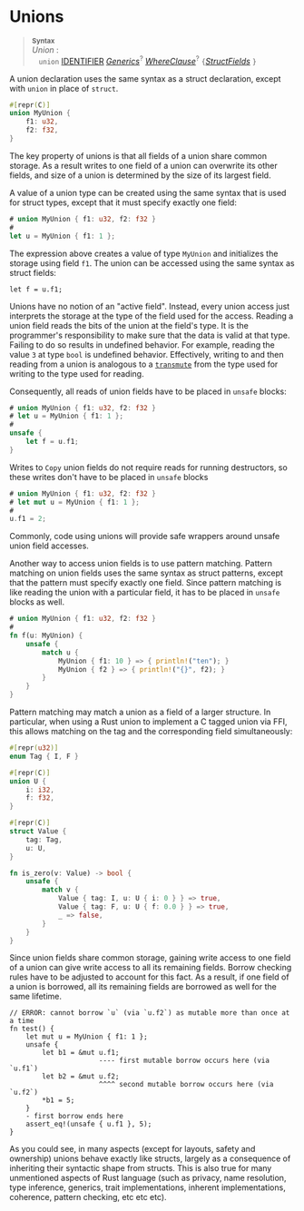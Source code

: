 # Unions

> **<sup>Syntax</sup>**\
> _Union_ :\
> &nbsp;&nbsp; `union` [IDENTIFIER]&nbsp;[_Generics_]<sup>?</sup> [_WhereClause_]<sup>?</sup>
>   `{`[_StructFields_] `}`

A union declaration uses the same syntax as a struct declaration, except with
`union` in place of `struct`.

```rust
#[repr(C)]
union MyUnion {
    f1: u32,
    f2: f32,
}
```

The key property of unions is that all fields of a union share common storage.
As a result writes to one field of a union can overwrite its other fields, and
size of a union is determined by the size of its largest field.

A value of a union type can be created using the same syntax that is used for
struct types, except that it must specify exactly one field:

```rust
# union MyUnion { f1: u32, f2: f32 }
#
let u = MyUnion { f1: 1 };
```

The expression above creates a value of type `MyUnion` and initializes the
storage using field `f1`. The union can be accessed using the same syntax as
struct fields:

```rust,ignore
let f = u.f1;
```

Unions have no notion of an "active field". Instead, every union access just
interprets the storage at the type of the field used for the access. Reading a
union field reads the bits of the union at the field's type. It is the
programmer's responsibility to make sure that the data is valid at that
type. Failing to do so results in undefined behavior. For example, reading the
value `3` at type `bool` is undefined behavior. Effectively, writing to and then
reading from a union is analogous to a [`transmute`] from the type used for
writing to the type used for reading.

Consequently, all reads of union fields have to be placed in `unsafe` blocks:

```rust
# union MyUnion { f1: u32, f2: f32 }
# let u = MyUnion { f1: 1 };
#
unsafe {
    let f = u.f1;
}
```

Writes to `Copy` union fields do not require reads for running destructors, so
these writes don't have to be placed in `unsafe` blocks

```rust
# union MyUnion { f1: u32, f2: f32 }
# let mut u = MyUnion { f1: 1 };
#
u.f1 = 2;
```

Commonly, code using unions will provide safe wrappers around unsafe union
field accesses.

Another way to access union fields is to use pattern matching. Pattern matching
on union fields uses the same syntax as struct patterns, except that the pattern
must specify exactly one field. Since pattern matching is like reading the union
with a particular field, it has to be placed in `unsafe` blocks as well.

```rust
# union MyUnion { f1: u32, f2: f32 }
#
fn f(u: MyUnion) {
    unsafe {
        match u {
            MyUnion { f1: 10 } => { println!("ten"); }
            MyUnion { f2 } => { println!("{}", f2); }
        }
    }
}
```

Pattern matching may match a union as a field of a larger structure. In
particular, when using a Rust union to implement a C tagged union via FFI, this
allows matching on the tag and the corresponding field simultaneously:

```rust
#[repr(u32)]
enum Tag { I, F }

#[repr(C)]
union U {
    i: i32,
    f: f32,
}

#[repr(C)]
struct Value {
    tag: Tag,
    u: U,
}

fn is_zero(v: Value) -> bool {
    unsafe {
        match v {
            Value { tag: I, u: U { i: 0 } } => true,
            Value { tag: F, u: U { f: 0.0 } } => true,
            _ => false,
        }
    }
}
```

Since union fields share common storage, gaining write access to one field of a
union can give write access to all its remaining fields. Borrow checking rules
have to be adjusted to account for this fact. As a result, if one field of a
union is borrowed, all its remaining fields are borrowed as well for the same
lifetime.

```rust,ignore
// ERROR: cannot borrow `u` (via `u.f2`) as mutable more than once at a time
fn test() {
    let mut u = MyUnion { f1: 1 };
    unsafe {
        let b1 = &mut u.f1;
                      ---- first mutable borrow occurs here (via `u.f1`)
        let b2 = &mut u.f2;
                      ^^^^ second mutable borrow occurs here (via `u.f2`)
        *b1 = 5;
    }
    - first borrow ends here
    assert_eq!(unsafe { u.f1 }, 5);
}
```

As you could see, in many aspects (except for layouts, safety and ownership)
unions behave exactly like structs, largely as a consequence of inheriting
their syntactic shape from structs. This is also true for many unmentioned
aspects of Rust language (such as privacy, name resolution, type inference,
generics, trait implementations, inherent implementations, coherence, pattern
checking, etc etc etc).

[IDENTIFIER]: identifiers.html
[_Generics_]: items/generics.html
[_WhereClause_]: items/generics.html#where-clauses
[_StructFields_]: items/structs.html
[`transmute`]: ../std/mem/fn.transmute.html

